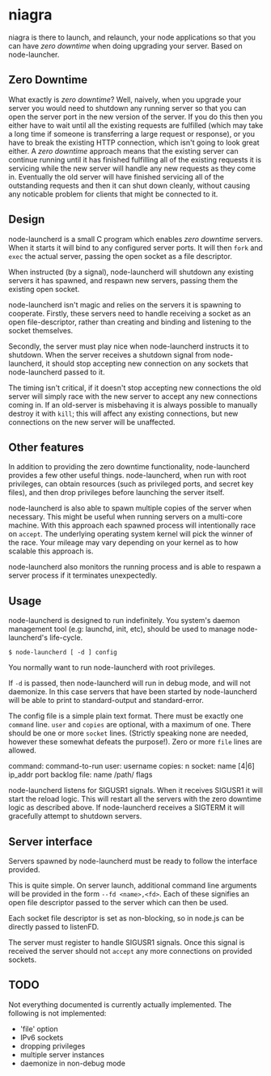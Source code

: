 # niagra

niagra is there to launch, and relaunch, your node applications so that you can have *zero downtime* when doing upgrading your server. Based on node-launcher.

## Zero Downtime

What exactly is *zero downtime*? Well, naively, when you upgrade your server you would need to shutdown any running server so that you can open the server port in the new version of the server. If you do this then you either have to wait until all the existing requests are fulfilled (which may take a long time if someone is transferring a large request or response), or you have to break the existing HTTP connection, which isn't going to look great either. A *zero downtime* approach means that the existing server can continue running until it has finished fulfilling all of the existing requests it is servicing while the new server will handle any new requests as they come in. Eventually the old server will have finished servicing all of the outstanding requests and then it can shut down cleanly, without causing any noticable problem for clients that might be connected to it.

## Design

node-launcherd is a small C program which enables *zero downtime* servers. When it starts it will bind to any configured server ports. It will then `fork` and `exec` the actual server, passing the open socket as a file descriptor.

When instructed (by a signal), node-launcherd will shutdown any existing servers it has spawned, and respawn new servers, passing them the existing open socket.

node-launcherd isn't magic and relies on the servers it is spawning to cooperate. Firstly, these servers need to handle receiving a socket as an open file-descriptor, rather than creating and binding and listening to the socket themselves.

Secondly, the server must play nice when node-launcherd instructs it to shutdown. When the server receives a shutdown signal from node-launcherd, it should stop accepting new connection on any sockets that node-launcherd passed to it.

The timing isn't critical, if it doesn't stop accepting new connections the old server will simply race with the new server to accept any new connections coming in. If an old-server is misbehaving it is always possible to manually destroy it with `kill`; this will affect any existing connections, but new connections on the new server will be unaffected.

## Other features

In addition to providing the zero downtime functionality, node-launcherd provides a few other useful things. node-launcherd, when run with root privileges, can obtain resources (such as privileged ports, and secret key files), and then drop privileges before launching the server itself.

node-launcherd is also able to spawn multiple copies of the server when necessary. This might be useful when running servers on a multi-core machine. With this approach each spawned process will intentionally race on `accept`. The underlying operating system kernel will pick the winner of the race. Your mileage may vary depending on your kernel as to how scalable this approach is.

node-launcherd also monitors the running process and is able to respawn a server process if it terminates unexpectedly. 

## Usage

node-launcherd is designed to run indefinitely. You system's daemon management tool (e.g: launchd, init, etc), should be used to manage node-launcherd's life-cycle.

    $ node-launcherd [ -d ] config

You normally want to run node-launcherd with root privileges.

If `-d` is passed, then node-launcherd will run in debug mode, and will not daemonize. In this case servers that have been started by
node-launcherd will be able to print to standard-output and standard-error.

The config file is a simple plain text format. There must be exactly one `command` line. `user` and `copies` are optional, with a maximum of one. There should be one or more `socket` lines. (Strictly speaking none are needed, however these somewhat defeats the purpose!). Zero or more `file` lines are allowed.

command: command-to-run
user: username
copies: n
socket: name [4|6] ip_addr port backlog
file: name /path/ flags

node-launcherd listens for SIGUSR1 signals. When it receives SIGUSR1 it will start the reload logic. This will restart all the servers with the zero downtime logic as described above. If node-launcherd receives
a SIGTERM it will gracefully attempt to shutdown servers.

## Server interface

Servers spawned by node-launcherd must be ready to follow the interface provided.

This is quite simple. On server launch, additional command line arguments will be provided in the form `--fd <name>,<fd>`. Each of these signifies an open file descriptor passed to the server which can then be used.

Each socket file descriptor is set as non-blocking, so in node.js can be directly passed to listenFD.

The server must register to handle SIGUSR1 signals. Once this signal is received the server should not `accept` any more connections on provided sockets.

## TODO

Not everything documented is currently actually implemented. The following is not implemented:

 * 'file' option
 * IPv6 sockets
 * dropping privileges
 * multiple server instances
 * daemonize in non-debug mode
